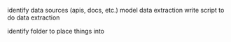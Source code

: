 
identify data sources (apis, docs, etc.)
  model data extraction
  write script to do data extraction

identify folder to place things into

